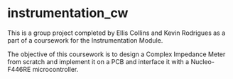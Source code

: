 # instrumentation_cw

This is a group project completed by Ellis Collins and Kevin Rodrigues as a part of a coursework for the Instrumentation Module.

The objective of this coursework is to design a Complex Impedance Meter from scratch and implement it on a PCB and interface it with a Nucleo-F446RE microcontroller.
